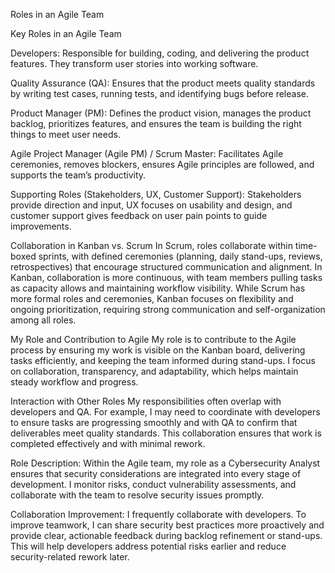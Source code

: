 Roles in an Agile Team

Key Roles in an Agile Team

Developers: Responsible for building, coding, and delivering the product features. They transform user stories into working software. 

Quality Assurance (QA): Ensures that the product meets quality standards by writing test cases, running tests, and identifying bugs before release.  

Product Manager (PM): Defines the product vision, manages the product backlog, prioritizes features, and ensures the team is building the right things to meet user needs.  

Agile Project Manager (Agile PM) / Scrum Master: Facilitates Agile ceremonies, removes blockers, ensures Agile principles are followed, and supports the team’s productivity.  

Supporting Roles (Stakeholders, UX, Customer Support): Stakeholders provide direction and input, UX focuses on usability and design, and customer support gives feedback on user pain points to guide improvements.  

Collaboration in Kanban vs. Scrum
In Scrum, roles collaborate within time-boxed sprints, with defined ceremonies (planning, daily stand-ups, reviews, retrospectives) that encourage structured communication and alignment. In Kanban, collaboration is more continuous, with team members pulling tasks as capacity allows and maintaining workflow visibility. While Scrum has more formal roles and ceremonies, Kanban focuses on flexibility and ongoing prioritization, requiring strong communication and self-organization among all roles.


My Role and Contribution to Agile
My role is to contribute to the Agile process by ensuring my work is visible on the Kanban board, delivering tasks efficiently, and keeping the team informed during stand-ups. I focus on collaboration, transparency, and adaptability, which helps maintain steady workflow and progress.

Interaction with Other Roles
My responsibilities often overlap with developers and QA. For example, I may need to coordinate with developers to ensure tasks are progressing smoothly and with QA to confirm that deliverables meet quality standards. This collaboration ensures that work is completed effectively and with minimal rework.


Role Description: Within the Agile team, my role as a Cybersecurity Analyst ensures that security considerations are integrated into every stage of development. I monitor risks, conduct vulnerability assessments, and collaborate with the team to resolve security issues promptly.  

Collaboration Improvement: I frequently collaborate with developers. To improve teamwork, I can share security best practices more proactively and provide clear, actionable feedback during backlog refinement or stand-ups. This will help developers address potential risks earlier and reduce security-related rework later.  

